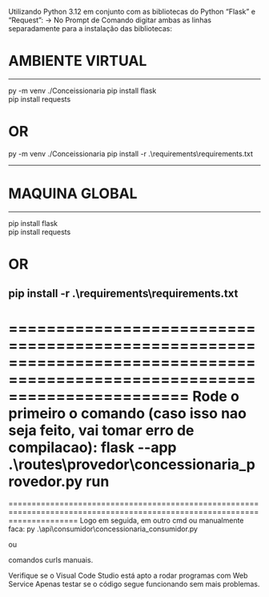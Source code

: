 Utilizando Python 3.12 em conjunto com as bibliotecas do Python “Flask” e “Request”:
-> No Prompt de Comando digitar ambas as linhas separadamente para a instalação das bibliotecas:

# AMBIENTE VIRTUAL

---

py -m venv ./Conceissionaria
pip install flask  
pip install requests

# OR

py -m venv ./Conceissionaria
pip install -r .\requirements\requirements.txt

---

# MAQUINA GLOBAL

---

pip install flask  
pip install requests

# OR

## pip install -r .\requirements\requirements.txt

===========================================================================================================================
Rode o primeiro o comando (caso isso nao seja feito, vai tomar erro de compilacao):
flask --app .\routes\provedor\concessionaria_provedor.py run
===========================================================================================================================

===========================================================================================================================
Logo em seguida, em outro cmd ou manualmente faca:
py .\api\consumidor\concessionaria_consumidor.py

ou

comandos curls manuais.

Verifique se o Visual Code Studio está apto a rodar programas com Web Service
Apenas testar se o código segue funcionando sem mais problemas.
